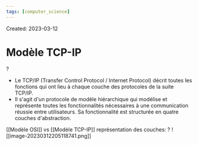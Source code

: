```yaml
---
tags: [computer_science] 
---
```

Created: 2023-03-12

# Modèle TCP-IP
?
- Le TCP/IP (Transfer Control Protocol / Internet Protocol) décrit toutes les fonctions qui ont lieu à chaque couche des protocoles de la suite TCP/IP.
- Il s'agit d'un protocole de modèle hiérarchique qui modélise et représente toutes les fonctionnalités nécessaires à une communication réussie entre utilisateurs. Sa fonctionnalité est structurée en quatre couches d'abstraction.
<!--SR:!2024-03-27,84,210-->

[[Modèle OSI]] vs [[Modèle TCP-IP]] représentation des couches:
?
![[image-20230312205118741.png]]
<!--SR:!2024-04-09,29,150-->

